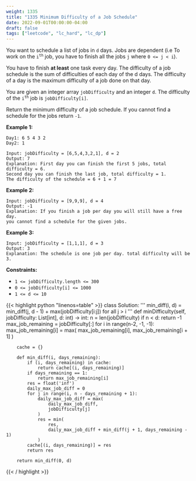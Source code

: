 ```yaml
---
weight: 1335
title: "1335 Minimum Difficulty of a Job Schedule"
date: 2022-09-01T00:00:00-04:00
draft: false
tags: ["leetcode", "lc_hard", "lc_dp"]
---
```


You want to schedule a list of jobs in `d` days. Jobs are dependent (i.e To work on the <code>i<sup>th</sup></code> job, you have to finish all the jobs `j` where `0 <= j < i`).

You have to finish **at least** one task every day. The difficulty of a job schedule is the sum of difficulties of each day of the d days. The difficulty of a day is the maximum difficulty of a job done on that day.

You are given an integer array `jobDifficulty` and an integer `d`. The difficulty of the <code>i<sup>th</sup></code> job is `jobDifficulty[i]`.

Return the minimum difficulty of a job schedule. If you cannot find a schedule for the jobs return `-1`.

**Example 1:**
```
Day1: 6 5 4 3 2
Day2: 1

Input: jobDifficulty = [6,5,4,3,2,1], d = 2
Output: 7
Explanation: First day you can finish the first 5 jobs, total difficulty = 6.
Second day you can finish the last job, total difficulty = 1.
The difficulty of the schedule = 6 + 1 = 7
```
**Example 2:**
```
Input: jobDifficulty = [9,9,9], d = 4
Output: -1
Explanation: If you finish a job per day you will still have a free day.
you cannot find a schedule for the given jobs.
```
**Example 3:**
```
Input: jobDifficulty = [1,1,1], d = 3
Output: 3
Explanation: The schedule is one job per day. total difficulty will be 3.
```

**Constraints:**
- `1 <= jobDifficulty.length <= 300`
- `0 <= jobDifficulty[i] <= 1000`
- `1 <= d <= 10`

<div class="tabs"></div>
<div class="tab-content">
<div id="python" class="lang">
{{< highlight python "linenos=table" >}}
class Solution:
    '''
    min_diff(i, d) = min_diff(j, d - 1) + max(jobDifficulty[i:j]) for all j > i
    '''
    def minDifficulty(self, jobDifficulty: List[int], d: int) -> int:
        n = len(jobDifficulty)
        if n < d:
            return -1
        max_job_remaining = jobDifficulty[:]
        for i in range(n-2, -1, -1):
            max_job_remaining[i] = max(
                max_job_remaining[i],
                max_job_remaining[i + 1]
            )
            
        cache = {}

        def min_diff(i, days_remaining):
            if (i, days_remaining) in cache:
                return cache[(i, days_remaining)]
            if days_remaining == 1:
                return max_job_remaining[i]
            res = float('inf')
            daily_max_job_diff = 0
            for j in range(i, n - days_remaining + 1):
                daily_max_job_diff = max(
                    daily_max_job_diff,
                    jobDifficulty[j]
                )
                res = min(
                    res,
                    daily_max_job_diff + min_diff(j + 1, days_remaining - 1)
                )
            cache[(i, days_remaining)] = res
            return res
        
        return min_diff(0, d)
{{< / highlight >}}
</div>
</div>

